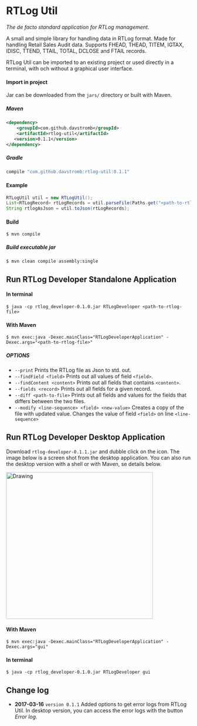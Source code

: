 

# RTLog Util
_The de facto standard application for RTLog management._

A small and simple library for handling data in RTLog format. Made for handling Retail Sales Audit data. Supports FHEAD, THEAD, TITEM, IGTAX, IDISC, TTEND, TTAIL, TOTAL, DCLOSE and FTAIL records.

RTLog Util can be imported to an existing project or used directly in a terminal, with och without a graphical user interface.

#### Import in project
Jar can be downloaded from the `jars/` directory or built with Maven.
##### Maven
```XML
<dependency>
	<groupId>com.github.davstromb</groupId>
	<artifactId>rtlog-util</artifactId>
   <version>0.1.1</version>
</dependency>
```
##### Gradle
```Groovy
compile "com.github.davstromb:rtlog-util:0.1.1"
```

#### Example
```Java
RTLogUtil util = new RTLogUtil();
List<RTLogRecord> rtLogRecords = util.parseFile(Paths.get("<path-to-rtlog-file>"));
String rtlogAsJson = util.toJson(rtLogRecords);
```
#### Build

`$ mvn compile`

##### Build executable jar

`$ mvn clean compile assembly:single` 

## Run RTLog Developer Standalone Application

#### In terminal
`$ java -cp rtlog_developer-0.1.0.jar RTLogDeveloper <path-to-rtlog-file>`

#### With Maven
`$ mvn exec:java -Dexec.mainClass="RTLogDeveloperApplication" -Dexec.args="<path-to-rtlog-file>"`

##### OPTIONS

* `--print` Prints the RTLog file as Json to std. out.
* `--findField <field>` Prints out all values of field `<field>`.
* `--findContent <content>` Prints out all fields that contains `<content>`.
* `--fields <record>` Prints out all fields for a given record.
* `--diff <path-to-file>` Prints out all fields and values for the fields that differs between the two files.
* `--modify <line-sequence> <field> <new-value>` Creates a copy of the file with updated value. Changes the value of field `<field>` on line `<line-sequence>` 

## Run RTLog Developer Desktop Application
Download `rtlog-developer-0.1.1.jar` and dubble click on the icon. The image below is a screen shot from the desktop application. You can also run the desktop version with a shell or with Maven, se details below.


<img src="http://i.imgur.com/uYvrsTK.png" alt="Drawing" style="width: 400px;"/>


#### With Maven
`$ mvn exec:java -Dexec.mainClass="RTLogDeveloperApplication" -Dexec.args="gui"`

#### In terminal

`$ java -cp rtlog_developer-0.1.0.jar RTLogDeveloper gui` 



## Change log

 * **2017-03-16** `version 0.1.1` Added options to get error logs from RTLog Util. In desktop version, you can access the error logs with the button _Error log_.
